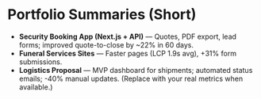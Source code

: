 # Portfolio Summaries (Short)
- **Security Booking App (Next.js + API)** — Quotes, PDF export, lead forms; improved quote-to-close by ~22% in 60 days.
- **Funeral Services Sites** — Faster pages (LCP 1.9s avg), +31% form submissions.
- **Logistics Proposal** — MVP dashboard for shipments; automated status emails; -40% manual updates.
(Replace with your real metrics when available.)
